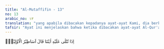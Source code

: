 ```yaml
---
title: "Al-Mutaffifin - 13"
no: 13
arabic_no: ١٣
translation: "yang apabila dibacakan kepadanya ayat-ayat Kami, dia berkata, “Itu adalah dongeng orang-orang dahulu.” "
tafsir: "Ayat ini menjelaskan bahwa ketika dibacakan ayat-ayat Al-Qur'an kepada orang-orang yang melampaui batas, selalu berdosa, tidak mempercayai hari akhirat dan Al-Qur'an sebagai kitab suci yang berisi petunjuk-petunjuk Allah untuk mengantarkan manusia ke jalan yang lurus menuju kebahagiaan dunia dan akhirat, mereka tidak mau mendengarkannya dengan khusyuk atau menyimak isinya. Mereka bahkan mengatakan bahwa Al-Qur'an itu adalah dongeng-dongeng orang-orang dahulu yang didiktekan kepada Nabi Muhammad. Firman Allah:\n\nDan orang-orang kafir berkata, \"(Al-Qur'an) ini tidak lain hanyalah kebohongan yang diada-adakan oleh dia (Muhammad), dibantu oleh orang-orang lain,\" Sungguh, mereka telah berbuat zalim dan dusta yang besar. Dan mereka berkata, \"(Itu hanya) dongeng-dongeng orang-orang terdahulu, yang diminta agar dituliskan, lalu dibacakanlah dongeng itu kepadanya setiap pagi dan petang.\" Katakanlah (Muhammad), \"(Al-Qur'an) itu diturunkan oleh (Allah) yang mengetahui rahasia di langit dan di bumi. Sungguh, Dia Maha Pengampun, Maha Penyayang.\" (al-Furqan/25: 4-6)"
---
```

اِذَا تُتْلٰى عَلَيْهِ اٰيٰتُنَا قَالَ اَسَاطِيْرُ الْاَوَّلِيْنَۗ